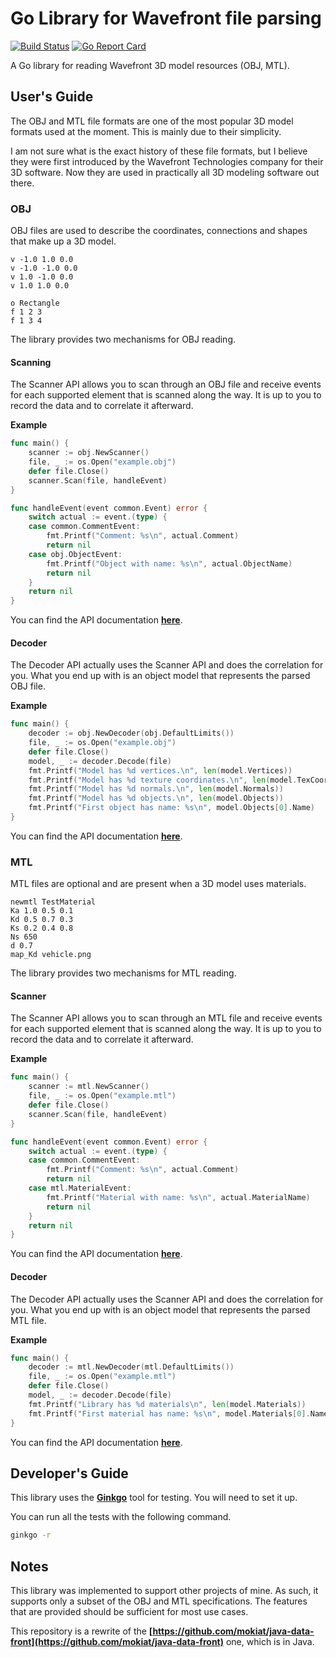 # Go Library for Wavefront file parsing

[![Build Status](https://travis-ci.org/mokiat/go-data-front.png)](https://travis-ci.org/mokiat/go-data-front) [![Go Report Card](https://goreportcard.com/badge/github.com/mokiat/go-data-front)](https://goreportcard.com/report/github.com/mokiat/go-data-front)

A Go library for reading Wavefront 3D model resources (OBJ, MTL).

## User's Guide

The OBJ and MTL file formats are one of the most popular 3D model formats used at the moment. This is mainly due to their simplicity.

I am not sure what is the exact history of these file formats, but I believe they were first introduced by the Wavefront Technologies company for their 3D software. Now they are used in practically all 3D modeling software out there.

### OBJ

OBJ files are used to describe the coordinates, connections and shapes that make up a 3D model.

```
v -1.0 1.0 0.0
v -1.0 -1.0 0.0
v 1.0 -1.0 0.0
v 1.0 1.0 0.0

o Rectangle
f 1 2 3
f 1 3 4
```

The library provides two mechanisms for OBJ reading.

#### Scanning

The Scanner API allows you to scan through an OBJ file and receive events for each supported element that is scanned along the way. It is up to you to record the data and to correlate it afterward.

**Example**

```go
func main() {
	scanner := obj.NewScanner()
	file, _ := os.Open("example.obj")
	defer file.Close()
	scanner.Scan(file, handleEvent)
}

func handleEvent(event common.Event) error {
	switch actual := event.(type) {
	case common.CommentEvent:
		fmt.Printf("Comment: %s\n", actual.Comment)
		return nil
	case obj.ObjectEvent:
		fmt.Printf("Object with name: %s\n", actual.ObjectName)
		return nil
	}
	return nil
}
```

You can find the API documentation **[here](https://godoc.org/github.com/mokiat/go-data-front/scanner/obj)**.


#### Decoder

The Decoder API actually uses the Scanner API and does the correlation for you. What you end up with is an object model that represents the parsed OBJ file.

**Example**

```go
func main() {
	decoder := obj.NewDecoder(obj.DefaultLimits())
	file, _ := os.Open("example.obj")
	defer file.Close()
	model, _ := decoder.Decode(file)
	fmt.Printf("Model has %d vertices.\n", len(model.Vertices))
	fmt.Printf("Model has %d texture coordinates.\n", len(model.TexCoords))
	fmt.Printf("Model has %d normals.\n", len(model.Normals))
	fmt.Printf("Model has %d objects.\n", len(model.Objects))
	fmt.Printf("First object has name: %s\n", model.Objects[0].Name)
}
```

You can find the API documentation **[here](https://godoc.org/github.com/mokiat/go-data-front/decoder/obj)**.

### MTL

MTL files are optional and are present when a 3D model uses materials.

```
newmtl TestMaterial
Ka 1.0 0.5 0.1
Kd 0.5 0.7 0.3
Ks 0.2 0.4 0.8
Ns 650
d 0.7
map_Kd vehicle.png
```

The library provides two mechanisms for MTL reading.

#### Scanner

The Scanner API allows you to scan through an MTL file and receive events for each supported element that is scanned along the way. It is up to you to record the data and to correlate it afterward.

**Example**

```go
func main() {
	scanner := mtl.NewScanner()
	file, _ := os.Open("example.mtl")
	defer file.Close()
	scanner.Scan(file, handleEvent)
}

func handleEvent(event common.Event) error {
	switch actual := event.(type) {
	case common.CommentEvent:
		fmt.Printf("Comment: %s\n", actual.Comment)
		return nil
	case mtl.MaterialEvent:
		fmt.Printf("Material with name: %s\n", actual.MaterialName)
		return nil
	}
	return nil
}
```

You can find the API documentation **[here](https://godoc.org/github.com/mokiat/go-data-front/scanner/mtl)**.

#### Decoder

The Decoder API actually uses the Scanner API and does the correlation for you. What you end up with is an object model that represents the parsed MTL file.

**Example**

```go
func main() {
	decoder := mtl.NewDecoder(mtl.DefaultLimits())
	file, _ := os.Open("example.mtl")
	defer file.Close()
	model, _ := decoder.Decode(file)
	fmt.Printf("Library has %d materials\n", len(model.Materials))
	fmt.Printf("First material has name: %s\n",	model.Materials[0].Name)
}
```

You can find the API documentation **[here](https://godoc.org/github.com/mokiat/go-data-front/decoder/mtl)**.

## Developer's Guide

This library uses the **[Ginkgo](https://github.com/onsi/ginkgo)** tool for testing. You will need to set it up.

You can run all the tests with the following command.

```bash
ginkgo -r
```

## Notes

This library was implemented to support other projects of mine. As such, it supports only a subset of the OBJ and MTL specifications. The features that are provided should be sufficient for most use cases.

This repository is a rewrite of the **[https://github.com/mokiat/java-data-front](https://github.com/mokiat/java-data-front)** one, which is in Java.
